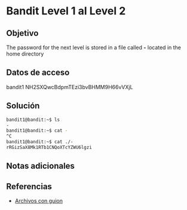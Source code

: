 
# Bandit Level 1 al Level 2

## Objetivo
The password for the next level is stored in a file called **-** located in the home directory

## Datos de acceso
bandit1
NH2SXQwcBdpmTEzi3bvBHMM9H66vVXjL

## Solución
```bash
bandit1@bandit:~$ ls
-
bandit1@bandit:~$ cat -
^C
bandit1@bandit:~$ cat ./-
rRGizSaX8Mk1RTb1CNQoXTcYZWU6lgzi
```

## Notas adicionales

## Referencias
- [Archivos con guion](https://stackoverflow.com/questions/42187323/how-to-open-a-dashed-filename-using-terminal)